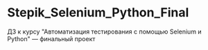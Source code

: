 # Stepik_Selenium_Python_Final
ДЗ к курсу "Автоматизация тестирования с помощью Selenium и Python" — финальный проект
